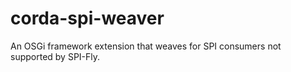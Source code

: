 # corda-spi-weaver
An OSGi framework extension that weaves for SPI consumers not supported by SPI-Fly.
